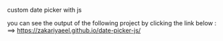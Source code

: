 custom date picker with js

you can see the output of the following project by clicking the link below :
    ==> https://zakariyaeel.github.io/date-picker-js/
